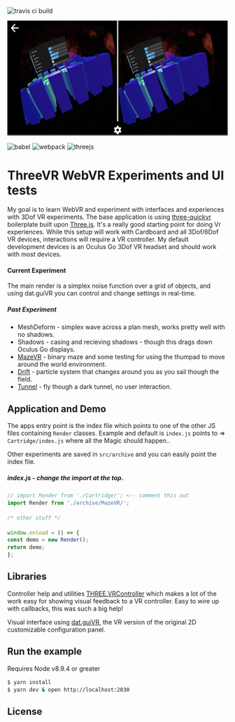 ![travis ci build](https://travis-ci.org/pjkarlik/DepthCycle.svg?branch=master)

![ThreeVR](./splash.png)

![babel](https://img.shields.io/badge/three--quickvr-1.2.0-green.svg?style=flat-square)
![webpack](https://img.shields.io/badge/webpack-3.6.0-51b1c5.svg?style=flat-square)
![threejs](https://img.shields.io/badge/threejs-0.96.0-c55197.svg?style=flat-square)

# ThreeVR WebVR Experiments and UI tests

  My goal is to learn WebVR and experiment with interfaces and experiences with 3Dof VR experiments. The base application is using [three-quickvr](https://github.com/halvves/three-quickvr) boilerplate built upon [Three.js](https://threejs.org/). It's a really good starting point for doing Vr experiences. While this setup will work with Cardboard and all 3Dof/6Dof VR devices, interactions will require a VR controller. My default development devices is an Oculus Go 3Dof VR headset and should work with most devices.

  #### Current Experiment
  The main render is a simplex noise function over a grid of objects, and using dat.guiVR you can control and change settings in real-time.

  ##### Past Experiment
  - MeshDeform - simplex wave across a plan mesh, works pretty well with no shadows.
  - Shadows - casing and recieving shadows - though this drags down Oculus Go displays.
  - [MazeVR](http://mazevr.surge.sh) - binary maze and some testing for using the thumpad to move around the world environment. 
  - [Drift](http://driftvr.surge.sh) - particle system that changes around you as you sail though the field.
  - [Tunnel](http://tunnelvr.surge.sh) - fly though a dark tunnel, no user interaction. 

 ## Application and Demo

  The apps entry point is the index file which points to one of the other JS files containing ```Render``` classes. Example and default is ```index.js``` points to => ```Cartridge/index.js``` where all the Magic should happen..

  Other experiments are saved in ```src/archive``` and you can easily point the index file. 

  ##### index.js - change the import at the top.
  ```javascript
// import Render from './Cartridge/'; <-- comment this out
import Render from './archive/MazeVR/';

/* other stuff */

window.onload = () => {
  const demo = new Render();
  return demo;
};
```

 ## Libraries
  Controller help and utilities [THREE.VRController](https://github.com/stewdio/THREE.VRController) which makes a lot of the work easy for showing visual feedback to a VR controller. Easy to wire up with callbacks, this was such a big help!
  
  Visual interface using [dat.guiVR](https://github.com/dataarts/dat.guiVR), the VR version of the original 2D customizable configuration panel.

## Run the example
  Requires Node v8.9.4 or greater


```bash
$ yarn install
$ yarn dev & open http://localhost:2030
```

## License
